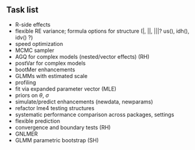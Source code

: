 ## Task list

* R-side effects
* flexible RE variance; formula options for structure (|, ||, |||?  us(), idh(), idv() ?)
* speed optimization
* MCMC sampler
* AGQ for complex models (nested/vector effects) (RH)
* postVar for complex models
* bootMer enhancements
* GLMMs with estimated scale
 * profiling
 * fit via expanded parameter vector (MLE)
* priors on $\theta$, $\sigma$
* simulate/predict enhancements (newdata, newparams)
* refactor lme4 testing structures
* systematic performance comparison across packages, settings
* flexible prediction 
* convergence and boundary tests (RH)
* GNLMER
* GLMM parametric bootstrap (SH)
